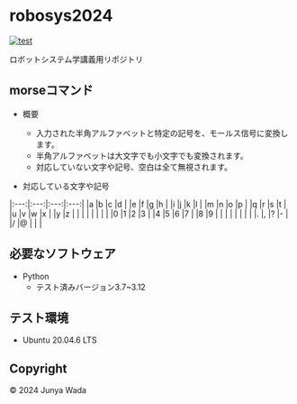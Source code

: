 # robosys2024
[![test](https://github.com/JEISU20xx/robosys2024/actions/workflows/test.yml/badge.svg)](https://github.com/JEISU20xx/robosys2024/actions/workflows/test.yml)

ロボットシステム学講義用リポジトリ

## morseコマンド
- 概要
  - 入力された半角アルファベットと特定の記号を、モールス信号に変換します。
  - 半角アルファベットは大文字でも小文字でも変換されます。
  - 対応していない文字や記号、空白は全て無視されます。

- 対応している文字や記号

|:---:|:---:|:---:|:---:|
|a    |b    |c    |d    |
|e    |f    |g    |h    |
|i    |j    |k    |l    |
|m    |n    |o    |p    |
|q    |r    |s    |t    |
|u    |v    |w    |x    |
|y    |z    |     |     |
|     |     |     |     |
|0    |1    |2    |3    |
|4    |5    |6    |7    |
|8    |9    |     |     |
|     |     |     |     |
|.    |,    |?    |-    |
|/    |@    |     |     |

## 必要なソフトウェア
- Python
    - テスト済みバージョン3.7~3.12

## テスト環境
- Ubuntu 20.04.6 LTS

## Copyright
© 2024 Junya Wada
